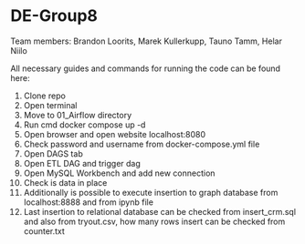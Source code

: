# DE-Group8

Team members: Brandon Loorits, Marek Kullerkupp, Tauno Tamm, Helar Niilo

All necessary guides and commands for running the code can be found here:
1. Clone repo
2. Open terminal
3. Move to 01_Airflow directory
4. Run cmd docker compose up -d
5. Open browser and open website localhost:8080
6. Check password and username from docker-compose.yml file
7. Open DAGS tab
8. Open ETL DAG and trigger dag
9. Open MySQL Workbench and add new connection
10. Check is data in place
11. Additionally is possible to execute insertion to graph database from localhost:8888 and from ipynb file
12. Last insertion to relational database can be checked from insert_crm.sql and also from tryout.csv, 
    how many rows insert can be checked from counter.txt
